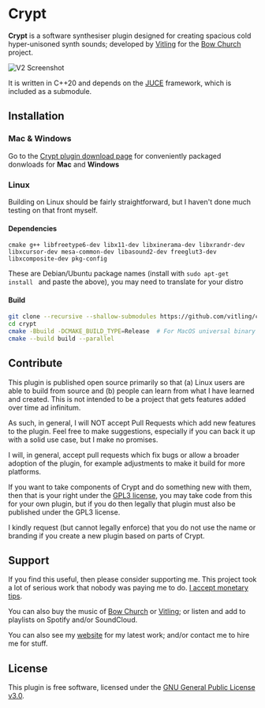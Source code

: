 
# Crypt

**Crypt** is a software synthesiser plugin designed for creating spacious cold hyper-unisoned
synth sounds; developed by [Vitling](https://www.vitling.xyz) for the [Bow Church](http://bowchurch.bandcamp.com/) project.

![V2 Screenshot](https://www.vitling.xyz/crypt/resources/crypt-screenshot.jpg)

It is written in C++20 and depends on the [JUCE](https://github.com/juce-framework/JUCE) framework, which is
included as a submodule.

## Installation

### Mac & Windows

Go to the [Crypt plugin download page](https://www.vitling.xyz/crypt) for conveniently packaged donwloads for **Mac** and **Windows**

### Linux

Building on Linux should be fairly straightforward, but I haven't done much testing on that front myself. 

#### Dependencies
```cmake g++ libfreetype6-dev libx11-dev libxinerama-dev libxrandr-dev libxcursor-dev mesa-common-dev libasound2-dev freeglut3-dev libxcomposite-dev pkg-config```

These are Debian/Ubuntu package names (install with `sudo apt-get install ` and paste the above), you may need to translate for your distro

#### Build

```bash
git clone --recursive --shallow-submodules https://github.com/vitling/crypt.git
cd crypt
cmake -Bbuild -DCMAKE_BUILD_TYPE=Release  # For MacOS universal binary add "-DCMAKE_OSX_ARCHITECTURES=arm64;x86_64"
cmake --build build --parallel
```

## Contribute

This plugin is published open source primarily so that (a) Linux users are able to build from source and (b) people can learn from what I have learned and created. This is not intended to be a project that gets features added over time ad infinitum.

As such, in general, I will NOT accept Pull Requests which add new features to the plugin. Feel free to make suggestions, especially if you can back it up with a solid use case, but I make no promises.

I will, in general, accept pull requests which fix bugs or allow a broader adoption of the plugin, for example adjustments to make it build for more platforms.

If you want to take components of Crypt and do something new with them, then that is your right under the [GPL3 license](https://www.gnu.org/licenses/gpl-3.0.html), you may take code from this for your own plugin, but if you do then legally that plugin must also be published under the GPL3 license.

I kindly request (but cannot legally enforce) that you do not use the name or branding if you create a new plugin based on parts of Crypt.

## Support

If you find this useful, then please consider supporting me. This project took a lot of serious work that nobody was paying me to do.
[I accept monetary tips](https://ko-fi.com/vitling).

You can also buy the music of [Bow Church](https://bowchurch.bandcamp.com)
or [Vitling](https://vitling.bandcamp.com); or listen and add to playlists on Spotify and/or SoundCloud.

You can also see my [website](https://www.vitling.xyz) for my latest work; and/or contact me to hire me for stuff.

## License

This plugin is free software, licensed under the [GNU General Public License v3.0](https://www.gnu.org/licenses/gpl-3.0.html). 

